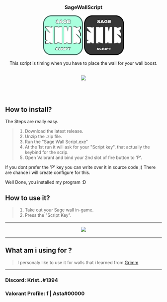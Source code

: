 
<br />
<h3 align="center">SageWallScript</h3>
<div align="center">
    <tr>
        <td>
            <img src="icon.png" width="128" height="128">
        </td>
        <td>
            <img src="icon_dark.png" width="128" height="128">
        </td>
    </tr>

  <p align="center">
        This script is timing when you have to place the wall for your wall boost.
    <br />
    <br />
        <p align="center">
          <img src="https://user-images.githubusercontent.com/70468074/184511556-23dbc545-51ff-4c1b-842c-1540a54bc2bc.PNG">
        </p>
    <br />
    <br />
  </p>
</div>


## How to install?

The Steps are really easy.

> 1. Download the latest release.
> 2. Unzip the .zip file.
> 3. Run the "Sage Wall Script.exe"
> 4. At the 1st run it will ask for your "Script key", that actually the keybind for the scrip.
> 5. Open Valorant and bind your 2nd slot of fire button to 'P'.

If you dont prefer the 'P' key you can write over it in source code ;)
There are chance i will create configure for this.

Well Done, you installed my program :D


## How to use it?

> 1. Take out your Sage wall in-game.
> 2. Press the "Script Key".
___

<p align="center">
  <img src="https://user-images.githubusercontent.com/70468074/184510701-65c94d98-b223-48dc-9b09-e4ca12b8d7d9.gif" >
</p>

___


## What am i using for ?

> I personaly like to use it for walls that i learned from [Grimm](https://www.twitch.tv/grimm).

___

### Discord: Krist..#1394
### Valorant Profile: f | Asta#00000
